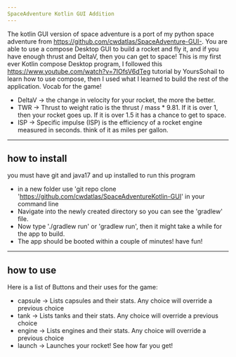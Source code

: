 ```yaml
---
SpaceAdventure Kotlin GUI Addition
---
```

The kotlin GUI version of space adventure is a port of my python space adventure from https://github.com/cwdatlas/SpaceAdventure-GUI-.
You are able to use a compose Desktop GUI to build a rocket and fly it, and if you have enough thrust and DeltaV, then you can get to space!
This is my first ever Kotlin compose Desktop program, I followed this https://www.youtube.com/watch?v=7IOfsV6dTeg tutorial by YoursSohail to learn how to use compose,
then I used what I learned to build the rest of the application.
Vocab for the game!
- DeltaV -> the change in velocity for your rocket, the more the better.
- TWR -> Thrust to weight ratio is the thrust / mass * 9.81. If it is over 1, then your rocket goes up. If it is over 1.5 it has a chance to get to space.
- ISP -> Specific impulse (ISP) is the efficiency of a rocket engine measured in seconds. think of it as miles per gallon.

---
how to install
---
you must have git and java17 and up installed to run this program

- in a new folder use 'git repo clone 'https://github.com/cwdatlas/SpaceAdventureKotlin-GUI' in your command line
- Navigate into the newly created directory so you can see the 'gradlew' file.
- Now type './gradlew run' or 'gradlew run', then it might take a while for the app to build.
- The app should be booted within a couple of minutes! have fun!

---
how to use
---
Here is a list of Buttons and their uses for the game:
- capsule -> Lists capsules and their stats. Any choice will override a previous choice
- tank    -> Lists tanks and their stats. Any choice will override a previous choice
- engine  -> Lists engines and their stats. Any choice will override a previous choice
- launch  -> Launches your rocket! See how far you get!

